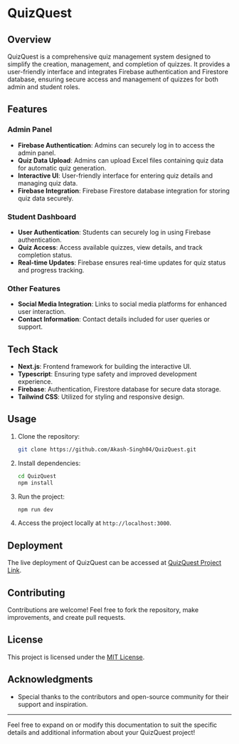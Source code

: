 # QuizQuest 

## Overview

QuizQuest is a comprehensive quiz management system designed to simplify the creation, management, and completion of quizzes. It provides a user-friendly interface and integrates Firebase authentication and Firestore database, ensuring secure access and management of quizzes for both admin and student roles.

## Features

### Admin Panel

- **Firebase Authentication**: Admins can securely log in to access the admin panel.
- **Quiz Data Upload**: Admins can upload Excel files containing quiz data for automatic quiz generation.
- **Interactive UI**: User-friendly interface for entering quiz details and managing quiz data.
- **Firebase Integration**: Firebase Firestore database integration for storing quiz data securely.

### Student Dashboard

- **User Authentication**: Students can securely log in using Firebase authentication.
- **Quiz Access**: Access available quizzes, view details, and track completion status.
- **Real-time Updates**: Firebase ensures real-time updates for quiz status and progress tracking.

### Other Features

- **Social Media Integration**: Links to social media platforms for enhanced user interaction.
- **Contact Information**: Contact details included for user queries or support.

## Tech Stack

- **Next.js**: Frontend framework for building the interactive UI.
- **Typescript**: Ensuring type safety and improved development experience.
- **Firebase**: Authentication, Firestore database for secure data storage.
- **Tailwind CSS**: Utilized for styling and responsive design.

## Usage

1. Clone the repository:

   ```bash
   git clone https://github.com/Akash-Singh04/QuizQuest.git
   ```

2. Install dependencies:

   ```bash
   cd QuizQuest
   npm install
   ```

3. Run the project:

   ```bash
   npm run dev
   ```

4. Access the project locally at `http://localhost:3000`.

## Deployment

The live deployment of QuizQuest can be accessed at [QuizQuest Project Link](https://quiz-quest-delta.vercel.app/).

## Contributing

Contributions are welcome! Feel free to fork the repository, make improvements, and create pull requests.

## License

This project is licensed under the [MIT License](LICENSE).

## Acknowledgments

- Special thanks to the contributors and open-source community for their support and inspiration.

---

Feel free to expand on or modify this documentation to suit the specific details and additional information about your QuizQuest project!
